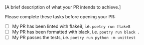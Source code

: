 [A brief description of what your PR intends to achieve.]

Please complete these tasks before opening your PR:
- [ ] My PR has been linted with flake8, i.e. `poetry run flake8`
- [ ] My PR has been formatted with black, i.e. `poetry run black .`
- [ ] My PR passes the tests, i.e. `poetry run python -m unittest`
